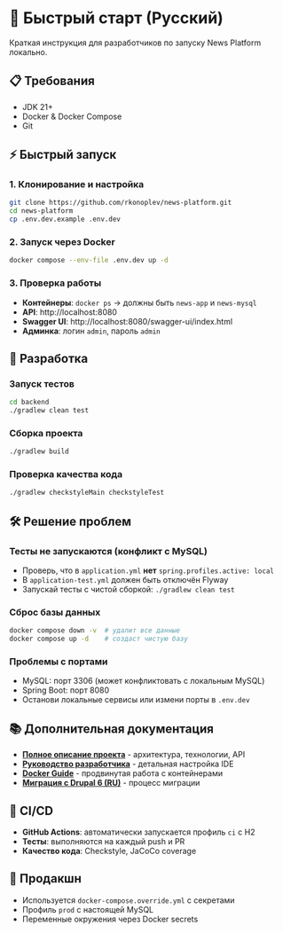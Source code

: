 # 🚀 Быстрый старт (Русский)

Краткая инструкция для разработчиков по запуску News Platform локально.

## 📋 Требования
- JDK 21+
- Docker & Docker Compose
- Git

## ⚡ Быстрый запуск

### 1. Клонирование и настройка
```bash
git clone https://github.com/rkonoplev/news-platform.git
cd news-platform
cp .env.dev.example .env.dev
```

### 2. Запуск через Docker
```bash
docker compose --env-file .env.dev up -d
```

### 3. Проверка работы
- **Контейнеры**: `docker ps` → должны быть `news-app` и `news-mysql`
- **API**: http://localhost:8080
- **Swagger UI**: http://localhost:8080/swagger-ui/index.html
- **Админка**: логин `admin`, пароль `admin`

## 🔧 Разработка

### Запуск тестов
```bash
cd backend
./gradlew clean test
```

### Сборка проекта
```bash
./gradlew build
```

### Проверка качества кода
```bash
./gradlew checkstyleMain checkstyleTest
```

## 🛠️ Решение проблем

### Тесты не запускаются (конфликт с MySQL)
- Проверь, что в `application.yml` **нет** `spring.profiles.active: local`
- В `application-test.yml` должен быть отключён Flyway
- Запускай тесты с чистой сборкой: `./gradlew clean test`

### Сброс базы данных
```bash
docker compose down -v  # удалит все данные
docker compose up -d    # создаст чистую базу
```

### Проблемы с портами
- MySQL: порт 3306 (может конфликтовать с локальным MySQL)
- Spring Boot: порт 8080
- Останови локальные сервисы или измени порты в `.env.dev`

## 📚 Дополнительная документация

- **[Полное описание проекта](TASK_DESCRIPTION.md)** - архитектура, технологии, API
- **[Руководство разработчика](DEVELOPER_GUIDE.md)** - детальная настройка IDE
- **[Docker Guide](DOCKER_GUIDE.md)** - продвинутая работа с контейнерами
- **[Миграция с Drupal 6 (RU)](MIGRATION_DRUPAL6_RU.txt)** - процесс миграции

## 🔄 CI/CD

- **GitHub Actions**: автоматически запускается профиль `ci` с H2
- **Тесты**: выполняются на каждый push и PR
- **Качество кода**: Checkstyle, JaCoCo coverage

## 🚀 Продакшн

- Используется `docker-compose.override.yml` с секретами
- Профиль `prod` с настоящей MySQL
- Переменные окружения через Docker secrets